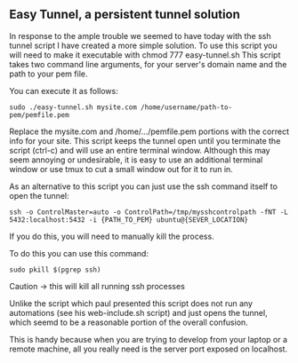 <h2>Easy Tunnel, a persistent tunnel solution</h2>

In response to the ample trouble we seemed to have today with the ssh tunnel script I have created a more simple solution.
To use this script you will need to make it executable with chmod 777 easy-tunnel.sh
This script takes two command line arguments, for your server's domain name and the path to your pem file.

You can execute it as follows:
```
sudo ./easy-tunnel.sh mysite.com /home/username/path-to-pem/pemfile.pem
```

Replace the mysite.com and /home/.../pemfile.pem portions with the correct info for your site.
This script keeps the tunnel open until you terminate the script (ctrl-c) and will use an entire terminal window.
Although this may seem annoying or undesirable, it is easy to use an additional terminal window or use tmux to cut a small window out for it to run in.

As an alternative to this script you can just use the ssh command itself to open the tunnel:
```
ssh -o ControlMaster=auto -o ControlPath=/tmp/mysshcontrolpath -fNT -L 5432:localhost:5432 -i {PATH_TO_PEM} ubuntu@{SEVER_LOCATION}
```
If you do this, you will need to manually kill the process.

To do this you can use this command:
```
sudo pkill $(pgrep ssh)
```
Caution -> this will kill all running ssh processes

Unlike the script which paul presented this script does not run any automations (see his web-include.sh script) and just opens the tunnel, which seemd to be a reasonable portion of the overall confusion.

This is handy because when you are trying to develop from your laptop or a remote machine, all you really need is the server port exposed on localhost.
